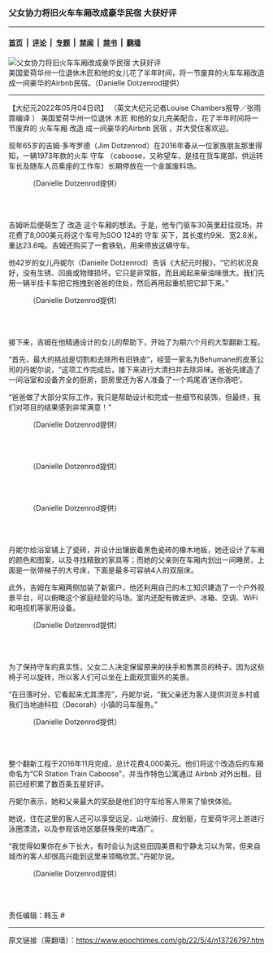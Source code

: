 ### 父女协力将旧火车车厢改成豪华民宿 大获好评

---

#### [首页](../../../..?n13726797) &nbsp;|&nbsp; [评论](../../../../../epoch-comment?n13726797) &nbsp;|&nbsp; [专题](../../../../../epoch-special?n13726797) &nbsp;|&nbsp; [禁闻](../../../../../epoch-news?n13726797) &nbsp;|&nbsp; [禁书](../../../../../books?n13726797) &nbsp;|&nbsp; [翻墙](https://github.com/gfw-breaker/nogfw/blob/master/README.md?n13726797)


<div><img alt="父女协力将旧火车车厢改成豪华民宿 大获好评" class="attachment-djy_600_400 size-djy_600_400 wp-post-image" src="https://i.epochtimes.com/assets/uploads/2022/05/id13727042-Train-caboose-Iowa-5-1200x768-600x400.jpg"/>
<div class="caption">
 美国爱荷华州一位退休木匠和他的女儿花了半年时间，将一节废弃的火车车厢改造成一间豪华的Airbnb民宿。（Danielle Dotzenrod提供）
</div></div><hr/><div class="post_content" id="artbody" itemprop="articleBody">
 <!-- article content begin -->
 <p>
  【大纪元2022年05月04日讯】
  <span style="font-weight: 400;">
   （英文大纪元记者Louise Chambers报导／张雨霏编译
  </span>
  <span style="font-weight: 400;">
   ）
  </span>
  <span style="font-weight: 400;">
   美国爱荷华州一位退休
   <ok href="https://www.epochtimes.com/gb/tag/%E6%9C%A8%E5%8C%A0.html">
    木匠
   </ok>
   和他的女儿完美配合，花了半年时间将一节废弃的
   <ok href="https://www.epochtimes.com/gb/tag/%E7%81%AB%E8%BD%A6%E8%BD%A6%E5%8E%A2.html">
    火车车厢
   </ok>
   <ok href="https://www.epochtimes.com/gb/tag/%E6%94%B9%E9%80%A0.html">
    改造
   </ok>
   成一间豪华的Airbnb
   <ok href="https://www.epochtimes.com/gb/tag/%E6%B0%91%E5%AE%BF.html">
    民宿
   </ok>
   ，并大受住客欢迎。
  </span>
 </p>
 <p>
  <span style="font-weight: 400;">
   现年65岁的吉姆‧多岑罗德（Jim Dotzenrod）在2016年春从一位家族朋友那里得知，一辆1973年款的火车
   <ok href="https://www.epochtimes.com/gb/tag/%E5%AE%88%E8%BD%A6.html">
    守车
   </ok>
   （caboose，又称望车，是挂在货车尾部，供运转车长及随车人员乘座的工作车）长期停放在一个金属废料场。
  </span>
 </p>
 <figure aria-describedby="caption-attachment-13727045" class="wp-caption aligncenter" id="attachment_13727045" style="width: 599px">
  <ok href="https://i.epochtimes.com/assets/uploads/2022/05/id13727045-Train-caboose-Iowa-19-1200x900.jpg" target="_blank">
   <img alt="" class="wp-image-13727045" src="https://i.epochtimes.com/assets/uploads/2022/05/id13727045-Train-caboose-Iowa-19-1200x900.jpg"/>
  </ok>
  <br/><figcaption class="wp-caption-text" id="caption-attachment-13727045">
   （Danielle Dotzenrod提供）
  </figcaption><br/>
 </figure><br/>
 <p>
  <span style="font-weight: 400;">
   吉姆听后便萌生了
   <ok href="https://www.epochtimes.com/gb/tag/%E6%94%B9%E9%80%A0.html">
    改造
   </ok>
   这个车厢的想法。于是，他专门驱车30英里赶往现场，并花费了8,000美元将这个车号为SOO 124的
   <ok href="https://www.epochtimes.com/gb/tag/%E5%AE%88%E8%BD%A6.html">
    守车
   </ok>
   买下，其长度约9米、宽2.8米，重达23.6吨。吉姆还购买了一套铁轨，用来停放这辆守车。
  </span>
 </p>
 <p>
  <span style="font-weight: 400;">
   他42岁的女儿丹妮尔（Danielle Dotzenrod）告诉《大纪元时报》，“它的状况良好，没有生锈、凹痕或物理损坏。它只是非常脏，而且闻起来柴油味很大。我们先用一辆半挂卡车把它拖拽到爸爸的住处，然后再用起重机把它卸下来。”
  </span>
 </p>
 <figure aria-describedby="caption-attachment-13727046" class="wp-caption aligncenter" id="attachment_13727046" style="width: 449px">
  <ok href="https://i.epochtimes.com/assets/uploads/2022/05/id13727046-Train-Caboose-1200x1200.jpg" target="_blank">
   <img alt="" class="wp-image-13727046" src="https://i.epochtimes.com/assets/uploads/2022/05/id13727046-Train-Caboose-1200x1200.jpg"/>
  </ok>
  <br/><figcaption class="wp-caption-text" id="caption-attachment-13727046">
   （Danielle Dotzenrod提供）
  </figcaption><br/>
 </figure><br/>
 <p>
  <span style="font-weight: 400;">
   接下来，吉姆在他精通设计的女儿的帮助下，开始了为期六个月的大型翻新工程。
  </span>
 </p>
 <p>
  <span style="font-weight: 400;">
   “首先，最大的挑战是切割和去除所有旧铁皮”，经营一家名为Behumane的皮革公司的丹妮尔说，“这项工作完成后，接下来进行大清扫并去除异味。爸爸先建造了一间浴室和设备齐全的厨房，厨房里还为客人准备了一个鸡尾酒‘迷你酒吧’。
  </span>
 </p>
 <p>
  <span style="font-weight: 400;">
   “爸爸做了大部分实际工作，我只是帮助设计和完成一些细节和装饰，但最终，我们对项目的结果感到非常满意！”
  </span>
 </p>
 <figure aria-describedby="caption-attachment-13727047" class="wp-caption aligncenter" id="attachment_13727047" style="width: 601px">
  <ok href="https://i.epochtimes.com/assets/uploads/2022/05/id13727047-Train-caboose-Iowa-18-1200x900.jpg" target="_blank">
   <img alt="" class="wp-image-13727047" src="https://i.epochtimes.com/assets/uploads/2022/05/id13727047-Train-caboose-Iowa-18-1200x900.jpg"/>
  </ok>
  <br/><figcaption class="wp-caption-text" id="caption-attachment-13727047">
   （Danielle Dotzenrod提供）
  </figcaption><br/>
 </figure><br/>
 <figure aria-describedby="caption-attachment-13727048" class="wp-caption aligncenter" id="attachment_13727048" style="width: 600px">
  <ok href="https://i.epochtimes.com/assets/uploads/2022/05/id13727048-Train-caboose-Iowa-14-1200x900.jpg" target="_blank">
   <img alt="" class="wp-image-13727048" src="https://i.epochtimes.com/assets/uploads/2022/05/id13727048-Train-caboose-Iowa-14-1200x900.jpg"/>
  </ok>
  <br/><figcaption class="wp-caption-text" id="caption-attachment-13727048">
   （Danielle Dotzenrod提供）
  </figcaption><br/>
 </figure><br/>
 <figure aria-describedby="caption-attachment-13727049" class="wp-caption aligncenter" id="attachment_13727049" style="width: 599px">
  <ok href="https://i.epochtimes.com/assets/uploads/2022/05/id13727049-Train-caboose-Iowa-9-1200x884.jpg" target="_blank">
   <img alt="" class="wp-image-13727049" src="https://i.epochtimes.com/assets/uploads/2022/05/id13727049-Train-caboose-Iowa-9-1200x884.jpg"/>
  </ok>
  <br/><figcaption class="wp-caption-text" id="caption-attachment-13727049">
   （Danielle Dotzenrod提供）
  </figcaption><br/>
 </figure><br/>
 <p>
  <span style="font-weight: 400;">
   丹妮尔给浴室铺上了瓷砖，并设计出镶嵌着黑色瓷砖的橡木地板，她还设计了车厢的颜色和图案，以及寻找精致的家具等；而她的父亲则在车厢内划出一间睡房，上面是一张带梯子的大号床，下面是最多可容纳4人的双层床。
  </span>
 </p>
 <p>
  <span style="font-weight: 400;">
   此外，吉姆在车厢两侧加装了新窗户，他还利用自己的木工知识建造了一个户外观景平台，可以俯瞰这个家庭经营的马场。室内还配有微波炉、冰箱、空调、WiFi和电视机等家用设备。
  </span>
 </p>
 <figure aria-describedby="caption-attachment-13727050" class="wp-caption aligncenter" id="attachment_13727050" style="width: 600px">
  <ok href="https://i.epochtimes.com/assets/uploads/2022/05/id13727050-Train-caboose-Iowa-6-1200x1052.jpg" target="_blank">
   <img alt="" class="wp-image-13727050" src="https://i.epochtimes.com/assets/uploads/2022/05/id13727050-Train-caboose-Iowa-6-1200x1052.jpg"/>
  </ok>
  <br/><figcaption class="wp-caption-text" id="caption-attachment-13727050">
   （Danielle Dotzenrod提供）
  </figcaption><br/>
 </figure><br/>
 <p>
  <span style="font-weight: 400;">
   为了保持守车的真实性，父女二人决定保留原来的扶手和售票员的椅子。因为这些椅子可以旋转，所以客人们可以坐在上面观赏窗外的美景。
  </span>
 </p>
 <p>
  <span style="font-weight: 400;">
   “在日落时分，它看起来尤其漂亮”，丹妮尔说，“我父亲还为客人提供浏览乡村或我们当地迪科拉（Decorah）小镇的马车服务。”
  </span>
 </p>
 <figure aria-describedby="caption-attachment-13727051" class="wp-caption aligncenter" id="attachment_13727051" style="width: 600px">
  <ok href="https://i.epochtimes.com/assets/uploads/2022/05/id13727051-Train-caboose-Iowa-11.jpg" target="_blank">
   <img alt="" class="wp-image-13727051" src="https://i.epochtimes.com/assets/uploads/2022/05/id13727051-Train-caboose-Iowa-11.jpg"/>
  </ok>
  <br/><figcaption class="wp-caption-text" id="caption-attachment-13727051">
   （Danielle Dotzenrod提供）
  </figcaption><br/>
 </figure><br/>
 <p>
  <span style="font-weight: 400;">
   整个翻新工程于2016年11月完成，总计花费4,000美元。他们将这个改造后的车厢命名为“CR Station Train Caboose”，并当作特色公寓通过
   <ok href="https://es.airbnb.com/rooms/15408900?translate_ugc=false&amp;federated_search_id=7058eca9-3592-4a42-b27f-9cf9f281529f&amp;source_impression_id=p3_1629289166_GYM%2B%2FXo74pDvDeo3&amp;guests=1&amp;adults=1&amp;irgwc=1&amp;irclid=yDH3z1TnpxyIWzu2gYQ8PX7wUkGVXX3SlQW4QM0&amp;ircid=4273&amp;sharedid=in%7C61b8d944ff4fb611f84e3b5f%7C1649246376952p1s6ii7b&amp;af=90830909&amp;iratid=9627&amp;c=.pi73.pk4273_196318&amp;_set_bev_on_new_domain=1649246563_N2RlZjQ4OTEyYjkx&amp;check_in=2022-09-01&amp;check_out=2022-09-08">
    Airbnb
   </ok>
   对外出租，目前已经积累了数百条五星好评。
  </span>
 </p>
 <p>
  <span style="font-weight: 400;">
   丹妮尔表示，她和父亲最大的奖励是他们的守车给客人带来了愉快体验。
  </span>
 </p>
 <p>
  <span style="font-weight: 400;">
   她说，住在这里的客人还可以享受远足​​、山地骑行、皮划艇，在爱荷华河上游进行泳圈漂流，以及参观该地区屡获殊荣的啤酒厂。
  </span>
 </p>
 <p>
  <span style="font-weight: 400;">
   “我觉得如果你在乡下长大，有时会认为这些田园美景和宁静太习以为常，但来自城市的客人却很高兴能到这里来领略欣赏。”丹妮尔说。
  </span>
 </p>
 <figure aria-describedby="caption-attachment-13727044" class="wp-caption aligncenter" id="attachment_13727044" style="width: 400px">
  <ok href="https://i.epochtimes.com/assets/uploads/2022/05/id13727044-Train-caboose-Iowa-5.jpeg" target="_blank">
   <img alt="" class="wp-image-13727044" src="https://i.epochtimes.com/assets/uploads/2022/05/id13727044-Train-caboose-Iowa-5.jpeg"/>
  </ok>
  <br/><figcaption class="wp-caption-text" id="caption-attachment-13727044">
   （Danielle Dotzenrod提供）
  </figcaption><br/>
 </figure><br/>
 <p>
  <span style="font-weight: 400;">
   责任编辑：韩玉
  </span>
  #
 </p>
 <!-- article content end -->
 <div id="below_article_ad">
 </div>
</div>


---

原文链接（需翻墙）：https://www.epochtimes.com/gb/22/5/4/n13726797.htm